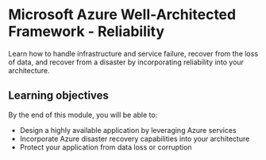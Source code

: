 # Microsoft Azure Well-Architected Framework - Reliability

Learn how to handle infrastructure and service failure, recover from the loss of data, and recover from a disaster by incorporating reliability into your architecture.

## Learning objectives

By the end of this module, you will be able to:

- Design a highly available application by leveraging Azure services
- Incorporate Azure disaster recovery capabilities into your architecture
- Protect your application from data loss or corruption